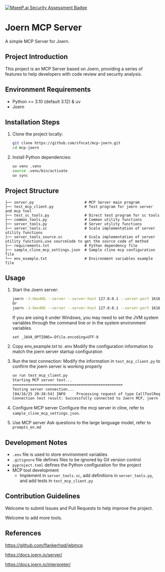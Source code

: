 [![MseeP.ai Security Assessment Badge](https://mseep.net/pr/sfncat-mcp-joern-badge.png)](https://mseep.ai/app/sfncat-mcp-joern)

# Joern MCP Server

A simple MCP Server for Joern.

## Project Introduction

This project is an MCP Server based on Joern, providing a series of features to help developers with code review and security analysis.

## Environment Requirements

- Python >= 3.10 (default 3.12) & uv
- Joern

## Installation Steps

1. Clone the project locally:
   ```bash
   git clone https://github.com/sfncat/mcp-joern.git
   cd mcp-joern
   ```

2. Install Python dependencies:
   ```bash
   uv venv .venv
   source .venv/bin/activate
   uv sync
   ```

## Project Structure

```
├── server.py                       # MCP Server main program
├── test_mcp_client.py              # Test program for joern server and mcp tool
├── test_sc_tools.py                # Direct test program for sc tools
├── common_tools.py                 # Common utility functions
├── server_tools.py                 # Server utility functions
├── server_tools.sc                 # Scala implementation of server utility functions
├── server_tools_source.sc          # Scala implementation of server utility functions,use sourceCode to get the source code of method
├── requirements.txt                # Python dependency file
├── sample_cline_mcp_settings.json  # Sample cline mcp configuration file
└── env_example.txt                 # Environment variables example file
```

## Usage

1. Start the Joern server:
   ```bash
   joern -J-Xmx40G --server --server-host 127.0.0.1 --server-port 16162 --server-auth-username user --server-auth-password password --import server_tools.sc
   Or
   joern -J-Xmx40G --server --server-host 127.0.0.1 --server-port 16162 --server-auth-username user --server-auth-password password --import server_tools_source.sc
   ```
    If you are using it under Windows, you may need to set the JVM system variables through the command line or in the system environment variables.
   ```
   set _JAVA_OPTIONS=-Dfile.encoding=UTF-8
   ```
2. Copy env_example.txt to .env
   Modify the configuration information to match the joern server startup configuration

3. Run the test connection:
   Modify the information in `test_mcp_client.py` to confirm the joern server is working properly

   ```bash
   uv run test_mcp_client.py
   Starting MCP server test...
   ==================================================
   Testing server connection...
   [04/16/25 20:38:54] INFO     Processing request of type CallToolRequest                                                                                                                     server.py:534
   Connection test result: Successfully connected to Joern MCP, joern server version is XXX
   ```

4. Configure MCP server
   Configure the mcp server in cline, refer to `sample_cline_mcp_settings.json`.

5. Use MCP server
   Ask questions to the large language model, refer to `prompts_en.md`

## Development Notes

- `.env` file is used to store environment variables
- `.gitignore` file defines files to be ignored by Git version control
- `pyproject.toml` defines the Python configuration for the project
- MCP tool development
  - Implement in `server_tools.sc`, add definitions in `server_tools.py`, and add tests in `test_mcp_client.py`

## Contribution Guidelines

Welcome to submit Issues and Pull Requests to help improve the project.

Welcome to add more tools.

## References

https://github.com/flankerhqd/jebmcp

https://docs.joern.io/server/

https://docs.joern.io/interpreter/